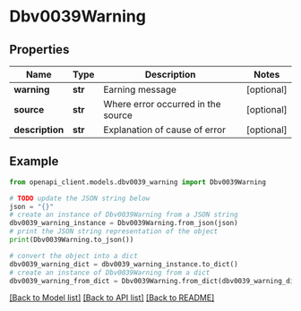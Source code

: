 # Dbv0039Warning


## Properties

Name | Type | Description | Notes
------------ | ------------- | ------------- | -------------
**warning** | **str** | Earning message | [optional] 
**source** | **str** | Where error occurred in the source | [optional] 
**description** | **str** | Explanation of cause of error | [optional] 

## Example

```python
from openapi_client.models.dbv0039_warning import Dbv0039Warning

# TODO update the JSON string below
json = "{}"
# create an instance of Dbv0039Warning from a JSON string
dbv0039_warning_instance = Dbv0039Warning.from_json(json)
# print the JSON string representation of the object
print(Dbv0039Warning.to_json())

# convert the object into a dict
dbv0039_warning_dict = dbv0039_warning_instance.to_dict()
# create an instance of Dbv0039Warning from a dict
dbv0039_warning_from_dict = Dbv0039Warning.from_dict(dbv0039_warning_dict)
```
[[Back to Model list]](../README.md#documentation-for-models) [[Back to API list]](../README.md#documentation-for-api-endpoints) [[Back to README]](../README.md)


